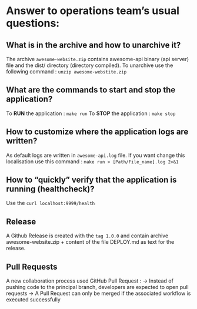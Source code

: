 #  Answer to operations team’s usual questions:

## What is in the archive and how to unarchive it?
The archive ```awesome-website.zip``` contains awesome-api binary (api server) file and the dist/ directory (directory compiled).
To unarchive use the following command :  ```unzip awesome-webstite.zip```

## What are the commands to start and stop the application?
To **RUN** the application : ```make run```
To **STOP** the application : ```make stop```

## How to customize where the application logs are written?
As default logs are written in ```awesome-api.log``` file. If you want change this localisation use this command : ```make run > [Path/File_name].log 2>&1``` 

## How to “quickly” verify that the application is running (healthcheck)?
Use the ```curl localhost:9999/health```

## Release
A Github Release is created with the ```tag 1.0.0``` and contain archive awesome-website.zip + content of the file DEPLOY.md as text for the release.

## Pull Requests
A new collaboration process used GitHub Pull Request :
-> Instead of pushing code to the principal branch, developers are expected to open pull requests
-> A Pull Request can only be merged if the associated workflow is executed successfully